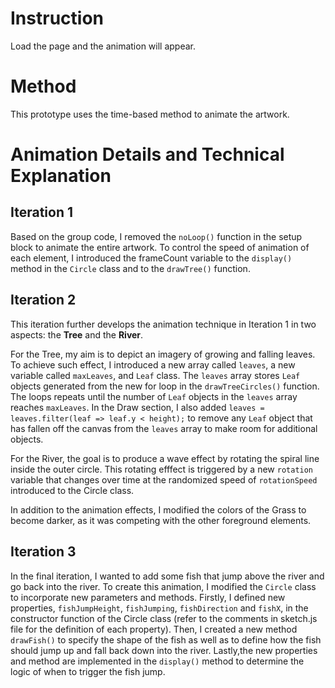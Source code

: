 # Instruction
Load the page and the animation will appear.

# Method
This prototype uses the time-based method to animate the artwork.

# Animation Details and Technical Explanation
## Iteration 1
Based on the group code, I removed the `noLoop()` function in the setup block to animate the entire artwork. To control the speed of animation of each element, I introduced the frameCount variable to the `display()` method in the `Circle` class and to the `drawTree()` function.

## Iteration 2
This iteration further develops the animation technique in Iteration 1 in two aspects: the **Tree** and the **River**.

For the Tree, my aim is to depict an imagery of growing and falling leaves. To achieve such effect, I introduced a new array called `leaves`, a new variable called `maxLeaves`, and `Leaf` class. The `leaves` array stores `Leaf` objects generated from the new for loop in the `drawTreeCircles()` function. The loops repeats until the number of `Leaf` objects in the `leaves` array reaches `maxLeaves`. In the Draw section, I also added  `leaves = leaves.filter(leaf => leaf.y < height);` to remove any `Leaf` object that has fallen off the canvas from the `leaves` array to make room for additional objects.

For the River, the goal is to produce a wave effect by rotating the spiral line inside the outer circle. This rotating efffect is triggered by a new `rotation` variable that changes over time at the randomized speed of `rotationSpeed` introduced to the Circle class.

In addition to the animation effects, I modified the colors of the Grass to become darker, as it was competing with the other foreground elements.

## Iteration 3
In the final iteration, I wanted to add some fish that jump above the river and go back into the river. To create this animation, I modified the `Circle` class to incorporate new parameters and methods. Firstly, I defined new properties, `fishJumpHeight`, `fishJumping`, `fishDirection` and `fishX`, in the constructor function of the Circle class (refer to the comments in sketch.js file for the definition of each property). Then, I created a new method `drawFish()` to specify the shape of the fish as well as to define how the fish should jump up and fall back down into the river. Lastly,the new properties and method are implemented in the `display()` method to determine the logic of when to trigger the fish jump.
